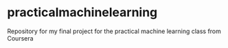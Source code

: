 # practicalmachinelearning
Repository for my final project for the practical machine learning class from Coursera
